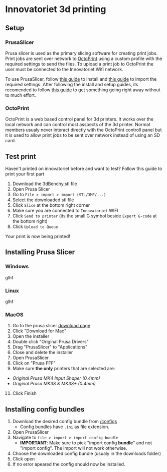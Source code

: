 # Innovatoriet 3d printing

## Setup

### PrusaSlicer
Prusa slicer is used as the primary slicing software for creating print jobs. Print jobs are sent over network to [OctoPrint](#octoprint) using a custom profile with the required settings to send the files. To upload a print job to OctoPrint the user must be connected to the Innovatoriet Wifi network.

To use PrusaSlicer, follow [this guide](#installing-prusa-slicer) to install and [this guide](#installing-config-bundles) to import the required settings.
After following the install and setup guides, its recomended to follow [this guide](#test-print) to get something going right away without to much effort.

### OctoPrint
OctoPrint is a web based control panel for 3d printers. It works over the local network and can control most asspects of the 3d printer. Normal members usualy never interact directly with the OctoPrint controll panel but it is used to allow print jobs to be sent over network instead of using an SD card.

## Test print
Haven't printed on innovatoriet before and want to test? Follow this guide to print your first part
1. Download the 3dBenchy.stl file
2. Open Prusa Slicer
3. Go to `File > import > import (STL/3MF/...)`
4. Select the downloaded stl file
5. Click `Slice` at the bottom right corner
6. Make sure you are connected to `Innovatoriet` WIFI
7. Click `Send to printer` (its the small G symbol beside `Export G-code` at the bottom right)
8. Click `Upload to Queue`

Your print is now being printed!

## Installing Prusa Slicer

### Windows
glhf


### Linux
glhf


### MacOS
1. Go to the prusa slicer [download page](https://www.prusa3d.com/page/prusaslicer_424/)
2. Click "Download for Mac"
3. Open the installer
4. Double click "Original Prusa Drivers"
5. Drag "PrusaSlicer" to "Applications"
6. Close and delete the installer
7. Open PrusaSlicer
8. Click on "Prusa FFF"
9. Make sure **the only** printers that are selected are:
  - *Original Prusa MK4 Input Shaper (0.4mm)*
  - *Original Prusa MK3S & MK3S+ (0.4mm)*
11. Click Finish


## Installing config bundles
1. Download the desired config bundle from [/configs](https://github.com/Innovatoriet/Innovatoriet/tree/main/3dprinters/configs)
   - Config bundles have `.ini` as file extension.
3. Open PrusaSlicer
4. Navigate to `file > import > import config bundle`
   - **IMPORTANT**: Make sure to pick "import config **bundle**" and not "import config". The import will not work otherwise.
5. Choose the downloaded config bundle (usualy in the downloads folder)
6. Click open
7. If no error apeared the config should now be installed.

